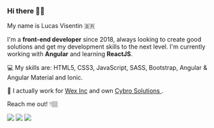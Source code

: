 
### Hi there 👋🏽

My name is Lucas Visentin 🇧🇷

I'm a **front-end developer** since 2018, always looking to create good solutions and get my development skills to the next level.
I'm currently working with **Angular** and learning **ReactJS**.

💻 My skills are: HTML5, CSS3, JavaScript, SASS, Bootstrap, Angular & Angular Material and Ionic.

💼 I actually work for <a href="https://www.wexinc.com/">Wex Inc</a> and own <a href="https://cybro.com.br"> Cybro Solutions </a>.

Reach me out! 👇🏽

<p align="left">
  <a href="https://www.instagram.com/_lvisentin/" alt="Instagram">
  <img src="https://img.shields.io/badge/-Instagram-DF0174?style=for-the-badge&logo=instagram&logoColor=white&link=https://www.instagram.com/iuricoding/"/></a>
  
  <a href="https://www.linkedin.com/in/lvisentin" alt="Linkedin">
  <img src="https://img.shields.io/badge/-Linkedin-0e76a8?style=for-the-badge&logo=Linkedin&logoColor=white&link=https://www.linkedin.com/in/iuricode" /></a>
  
  <a href="mailto:lvise.batista@gmail.com" alt="Gmail">
  <img src="https://img.shields.io/badge/-Gmail-c14438?style=for-the-badge&logo=Gmail&logoColor=white&link=mailto:lvise.batista@gmail.com">
</p>
<br>

